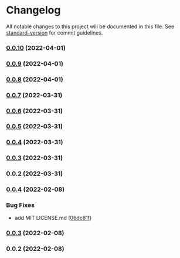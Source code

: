 # Changelog

All notable changes to this project will be documented in this file. See [standard-version](https://github.com/conventional-changelog/standard-version) for commit guidelines.

### [0.0.10](https://github.com/f3rno64/mdod/compare/v0.0.9...v0.0.10) (2022-04-01)

### [0.0.9](https://github.com/f3rno64/mdod/compare/v0.0.7...v0.0.9) (2022-04-01)

### [0.0.8](https://github.com/f3rno64/mdod/compare/v0.0.7...v0.0.8) (2022-04-01)

### [0.0.7](https://github.com/f3rno64/mdod/compare/v0.0.6...v0.0.7) (2022-03-31)

### [0.0.6](https://github.com/f3rno64/mdod/compare/v0.0.5...v0.0.6) (2022-03-31)

### [0.0.5](https://github.com/f3rno64/mdod/compare/v0.0.4...v0.0.5) (2022-03-31)

### [0.0.4](https://github.com/f3rno64/mdod/compare/v0.0.3...v0.0.4) (2022-03-31)

### [0.0.3](https://github.com/f3rno64/mdod/compare/v0.0.2...v0.0.3) (2022-03-31)

### 0.0.2 (2022-03-31)

### [0.0.4](https://github.com/f3rno64/node-js-lib-template/compare/v0.0.3...v0.0.4) (2022-02-08)


### Bug Fixes

* add MIT LICENSE.md ([06dc81f](https://github.com/f3rno64/node-js-lib-template/commit/06dc81fb7d214973b053aaeadd482cc0ebe5f336))

### [0.0.3](https://github.com/f3rno64/node-js-lib-template/compare/v0.0.2...v0.0.3) (2022-02-08)

### 0.0.2 (2022-02-08)
